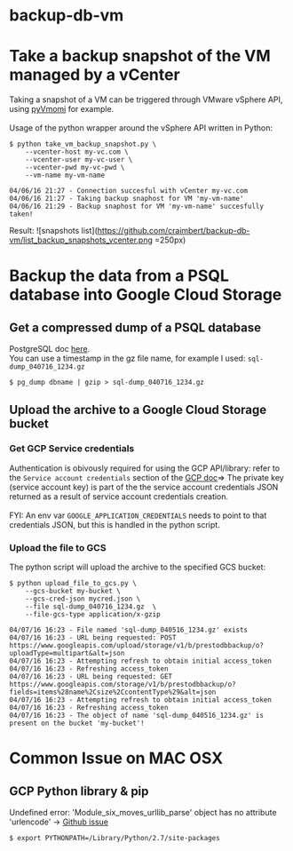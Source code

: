 # backup-db-vm

# Take a backup snapshot of the VM managed by a vCenter
Taking a snapshot of a VM can be triggered through VMware vSphere API, using [pyVmomi](https://github.com/vmware/pyvmomi) for example.
<br>
<br>
Usage of the python wrapper around the vSphere API written in Python:
````
$ python take_vm_backup_snapshot.py \
    --vcenter-host my-vc.com \
    --vcenter-user my-vc-user \
    --vcenter-pwd my-vc-pwd \
    --vm-name my-vm-name
    
04/06/16 21:27 - Connection succesful with vCenter my-vc.com
04/06/16 21:27 - Taking backup snaphost for VM 'my-vm-name'
04/06/16 21:29 - Backup snaphost for VM 'my-vm-name' succesfully taken!
````
Result:
![snapshots list](https://github.com/craimbert/backup-db-vm/list_backup_snapshots_vcenter.png =250px)

# Backup the data from a PSQL database into Google Cloud Storage
## Get a compressed dump of a PSQL database
PostgreSQL doc [here](http://www.postgresql.org/docs/9.1/static/backup-dump.html).<br>
You can use a timestamp in the gz file name, for example I used: `sql-dump_040716_1234.gz`
````
$ pg_dump dbname | gzip > sql-dump_040716_1234.gz
````
## Upload the archive to a Google Cloud Storage bucket

### Get GCP Service credentials
Authentication is obivously required for using the GCP API/library: refer to the `Service account credentials` section of the [GCP doc](https://cloud.google.com/storage/docs/authentication?hl=en#service_accounts)=> The private key (service account key) is part of the the service account credentials JSON returned as a result of service account credentials creation.
<br>
<br>
FYI: An env var `GOOGLE_APPLICATION_CREDENTIALS` needs to point to that credentials JSON, but this is handled in the python script.

### Upload the file to GCS
The python script will upload the archive to the specified GCS bucket:
````
$ python upload_file_to_gcs.py \
    --gcs-bucket my-bucket \
    --gcs-cred-json mycred.json \
    --file sql-dump_040716_1234.gz  \
    --file-gcs-type application/x-gzip
    
04/07/16 16:23 - File named 'sql-dump_040516_1234.gz' exists
04/07/16 16:23 - URL being requested: POST https://www.googleapis.com/upload/storage/v1/b/prestodbbackup/o?uploadType=multipart&alt=json
04/07/16 16:23 - Attempting refresh to obtain initial access_token
04/07/16 16:23 - Refreshing access_token
04/07/16 16:23 - URL being requested: GET https://www.googleapis.com/storage/v1/b/prestodbbackup/o?fields=items%28name%2Csize%2CcontentType%29&alt=json
04/07/16 16:23 - Attempting refresh to obtain initial access_token
04/07/16 16:23 - Refreshing access_token
04/07/16 16:23 - The object of name 'sql-dump_040516_1234.gz' is present on the bucket 'my-bucket'!
````
# Common Issue on MAC OSX
## GCP Python library & pip
Undefined error: 'Module_six_moves_urllib_parse' object has no attribute 'urlencode' -> [Github issue](https://github.com/google/google-api-python-client/issues/100)
````
$ export PYTHONPATH=/Library/Python/2.7/site-packages
````

